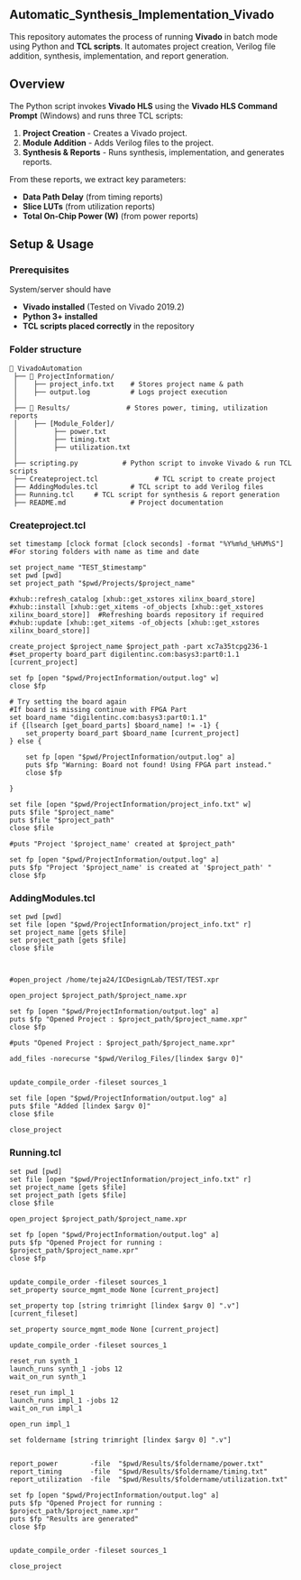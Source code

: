 ## Automatic_Synthesis_Implementation_Vivado
This repository automates the process of running **Vivado** in batch mode using Python and **TCL scripts**. It automates project creation, Verilog file addition, synthesis, implementation, and report generation.

##  Overview

The Python script invokes **Vivado HLS** using the **Vivado HLS Command Prompt** (Windows) and runs three TCL scripts:

1. **Project Creation** - Creates a Vivado project.
2. **Module Addition** - Adds Verilog files to the project.
3. **Synthesis & Reports** - Runs synthesis, implementation, and generates reports.

From these reports, we extract key parameters:
- **Data Path Delay** (from timing reports)
- **Slice LUTs** (from utilization reports)
- **Total On-Chip Power (W)** (from power reports)

##  Setup & Usage

### Prerequisites

System/server should have
- **Vivado installed** (Tested on Vivado 2019.2)
- **Python 3+ installed**
- **TCL scripts placed correctly** in the repository

### Folder structure 
```
📂 VivadoAutomation
 ├── 📂 ProjectInformation/
 │    ├── project_info.txt    # Stores project name & path
 │    ├── output.log          # Logs project execution
 │
 ├── 📂 Results/              # Stores power, timing, utilization reports
 │    ├── [Module_Folder]/
 │         ├── power.txt
 │         ├── timing.txt
 │         ├── utilization.txt
 │
 ├── scripting.py           # Python script to invoke Vivado & run TCL scripts
 ├── Createproject.tcl              # TCL script to create project
 ├── AddingModules.tcl        # TCL script to add Verilog files
 ├── Running.tcl     # TCL script for synthesis & report generation
 ├── README.md                # Project documentation

````
### Createproject.tcl

```
set timestamp [clock format [clock seconds] -format "%Y%m%d_%H%M%S"]           #For storing folders with name as time and date

set project_name "TEST_$timestamp"
set pwd [pwd]
set project_path "$pwd/Projects/$project_name"

#xhub::refresh_catalog [xhub::get_xstores xilinx_board_store]   
#xhub::install [xhub::get_xitems -of_objects [xhub::get_xstores xilinx_board_store]]  #Refreshing boards repository if required
#xhub::update [xhub::get_xitems -of_objects [xhub::get_xstores xilinx_board_store]]

create_project $project_name $project_path -part xc7a35tcpg236-1
#set_property board_part digilentinc.com:basys3:part0:1.1 [current_project]

set fp [open "$pwd/ProjectInformation/output.log" w]
close $fp

# Try setting the board again                                                   #If board is missing continue with FPGA Part
set board_name "digilentinc.com:basys3:part0:1.1"
if {[lsearch [get_board_parts] $board_name] != -1} {
    set_property board_part $board_name [current_project]
} else {

    set fp [open "$pwd/ProjectInformation/output.log" a]
    puts $fp "Warning: Board not found! Using FPGA part instead."
    close $fp
    
}

set file [open "$pwd/ProjectInformation/project_info.txt" w]
puts $file "$project_name"
puts $file "$project_path"
close $file

#puts "Project '$project_name' created at $project_path"

set fp [open "$pwd/ProjectInformation/output.log" a]
puts $fp "Project '$project_name' is created at '$project_path' "
close $fp
```

### AddingModules.tcl

```
set pwd [pwd]
set file [open "$pwd/ProjectInformation/project_info.txt" r]
set project_name [gets $file]
set project_path [gets $file]
close $file



#open_project /home/teja24/ICDesignLab/TEST/TEST.xpr

open_project $project_path/$project_name.xpr

set fp [open "$pwd/ProjectInformation/output.log" a]
puts $fp "Opened Project : $project_path/$project_name.xpr"
close $fp

#puts "Opened Project : $project_path/$project_name.xpr"

add_files -norecurse "$pwd/Verilog_Files/[lindex $argv 0]"


update_compile_order -fileset sources_1

set file [open "$pwd/ProjectInformation/output.log" a]
puts $file "Added [lindex $argv 0]"
close $file

close_project
```

### Running.tcl

```
set pwd [pwd]
set file [open "$pwd/ProjectInformation/project_info.txt" r]
set project_name [gets $file]
set project_path [gets $file]
close $file

open_project $project_path/$project_name.xpr

set fp [open "$pwd/ProjectInformation/output.log" a]
puts $fp "Opened Project for running : $project_path/$project_name.xpr"
close $fp


update_compile_order -fileset sources_1
set_property source_mgmt_mode None [current_project]

set_property top [string trimright [lindex $argv 0] ".v"] [current_fileset]

set_property source_mgmt_mode None [current_project]

update_compile_order -fileset sources_1

reset_run synth_1
launch_runs synth_1 -jobs 12
wait_on_run synth_1

reset_run impl_1
launch_runs impl_1 -jobs 12
wait_on_run impl_1

open_run impl_1

set foldername [string trimright [lindex $argv 0] ".v"] 


report_power        -file  "$pwd/Results/$foldername/power.txt" 
report_timing       -file  "$pwd/Results/$foldername/timing.txt"
report_utilization  -file  "$pwd/Results/$foldername/utilization.txt"

set fp [open "$pwd/ProjectInformation/output.log" a]
puts $fp "Opened Project for running : $project_path/$project_name.xpr"
puts $fp "Results are generated"
close $fp


update_compile_order -fileset sources_1

close_project
```

